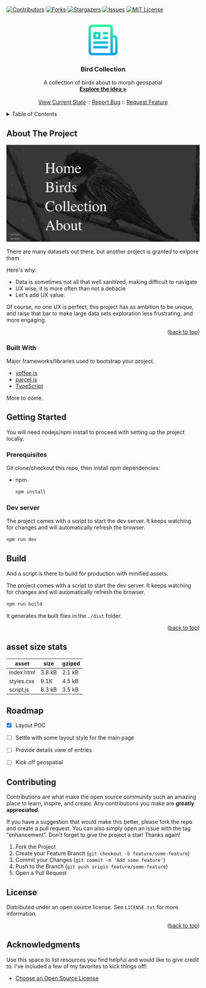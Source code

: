<a name="readme-top"></a>



<!-- PROJECT SHIELDS -->
[![Contributors][contributors-shield]][contributors-url]
[![Forks][forks-shield]][forks-url]
[![Stargazers][stars-shield]][stars-url]
[![Issues][issues-shield]][issues-url]
[![MIT License][license-shield]][license-url]



<!-- PROJECT LOGO -->
<br />
<div align="center">
  <img src="images/logo.png" alt="Logo" width="80" height="80">

  <h3 align="center">Bird Collection</h3>

  <p align="center">
    A collection of birds about to morph geospatial
    <br />
    <a href="https://github.com/hirako2000/hirako-bird-collection/#about-the-project"><strong>Explore the idea »</strong></a>
    <br />
    <br />
    <a href="https://hirako-bird-collection.surge.sh">View Current State</a>
    ::
    <a href="https://github.com/hirako2000/hirako-bird-collection/issues">Report Bug</a>
    ::
    <a href="https://github.com/hirako2000/hirako-bird-collection/issues">Request Feature</a>
  </p>
</div>



<!-- TABLE OF CONTENTS -->
<details>
  <summary>Table of Contents</summary>
  <ol>
    <li>
      <a href="#about-the-project">idea</a>
      <ul>
        <li><a href="#built-with">Built With</a></li>
      </ul>
    </li>
    <li>
      <a href="#getting-started">Getting Started</a>
      <ul>
        <li><a href="#prerequisites">Prerequisites</a></li>
        <li><a href="#dev-server">dev</a></li>
        <li><a href="#build">build</a></li>
      </ul>
    </li>
    <li><a href="#asset-size-stats">size stats</a></li>
    <li><a href="#roadmap">Roadmap</a></li>
    <li><a href="#contributing">Contributing</a></li>
    <li><a href="#license">License</a></li>
    <li><a href="#acknowledgments">Acknowledgments</a></li>
  </ol>
</details>



<!-- ABOUT THE PROJECT -->
## About The Project

[![Product Name Screen Shot][product-screenshot]](https://hirako-bird-collection.surge.sh)

There are many datasets out there, but another project is granted to exlpore them

Here's why:
* Data is sometimes not all that well sanitized, making difficult to navigate
* UX wise, it is more often than not a debacle
* Let's add UX value:

Of course, no one UX is perfect,  this project has as ambition to be unique, and raise that bar to make large data sets exploration less frustrating, and more engaging.

<p align="right">(<a href="#readme-top">back to top</a>)</p>

### Built With

Major frameworks/libraries used to bootstrap your project.

* [yoffee.js](https://yoffee.netlify.app)
* [parcel.js](https://parceljs.org/)
* [TypeScript](https://www.typescriptlang.org/)

More to come.

<!-- GETTING STARTED -->
## Getting Started

You will need nodejs/npm install to proceed with setting up the project locally.

### Prerequisites

Git clone/checkout this repo, then install npm dependencies:
* npm
  ```sh
  npm install
  ```

### Dev server

The project comes with a script to start the dev server. It keeps watching for changes and will automatically refresh the browser.

  ```sh
  npm run dev
  ```

<!-- USAGE EXAMPLES -->
## Build

And a script is there to build for production with minified assets.

The project comes with a script to start the dev server. It keeps watching for changes and will automatically refresh the browser.

  ```sh
  npm run build
  ```
  
  It generates the built files in the `./dist` folder.

<p align="right">(<a href="#readme-top">back to top</a>)</p>


## asset size stats

| asset      | size   | gziped |
| ---------- | ------ | ------ |
| index.html | 3.8 kB | 2.1 kB |
| styles.css | 9.1K   | 4.5 kB |
| script.js  | 8.3 kB | 3.5 kB |
	
<!-- ROADMAP -->
## Roadmap

- [x] Layout POC
- [ ] Settle with some layout style for the main page
- [ ] Provide details view of entries
- [ ] Kick off geospatial


<!-- CONTRIBUTING -->
## Contributing

Contributions are what make the open source community such an amazing place to learn, inspire, and create. Any contributions you make are **greatly appreciated**.

If you have a suggestion that would make this better, please fork the repo and create a pull request. You can also simply open an issue with the tag "enhancement".
Don't forget to give the project a star! Thanks again!

1. Fork the Project
2. Create your Feature Branch (`git checkout -b feature/some-feature`)
3. Commit your Changes (`git commit -m 'Add some feature'`)
4. Push to the Branch (`git push origin feature/some-feature`)
5. Open a Pull Request


<!-- LICENSE -->
## License

Distributed under an open source license. See `LICENSE.txt` for more information.

<p align="right">(<a href="#readme-top">back to top</a>)</p>



<!-- ACKNOWLEDGMENTS -->
## Acknowledgments

Use this space to list resources you find helpful and would like to give credit to. I've included a few of my favorites to kick things off!

* [Choose an Open Source License](https://choosealicense.com)


<!-- MARKDOWN LINKS & IMAGES -->
[contributors-shield]: https://img.shields.io/github/contributors/hirako2000/hirako-bird-collection.svg?style=for-the-badge
[contributors-url]: https://github.com/hirako2000/hirako-bird-collection/graphs/contributors
[forks-shield]: https://img.shields.io/github/forks/hirako2000/hirako-bird-collection.svg?style=for-the-badge
[forks-url]: https://github.com/hirako2000/hirako-bird-collection/network/members
[stars-shield]: https://img.shields.io/github/stars/hirako2000/hirako-bird-collection.svg?style=for-the-badge
[stars-url]: https://github.com/hirako2000/hirako-bird-collection/stargazers
[issues-shield]: https://img.shields.io/github/issues/hirako2000/hirako-bird-collection.svg?style=for-the-badge
[issues-url]: https://github.com/hirako2000/hirako-bird-collection/issues
[license-shield]: https://img.shields.io/github/license/hirako2000/hirako-bird-collection.svg?style=for-the-badge
[license-url]: https://github.com/hirako2000/hirako-bird-collection/blob/master/LICENSE.txt
[product-screenshot]: images/screenshot.png
